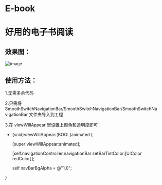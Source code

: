 # E-book
好用的电子书阅读
==
效果图：
-- 
![image](https://github.com/jun-hui/SmoothSwitchNavigationBar/blob/master/%E6%95%88%E6%9E%9C%E5%9B%BE.gif)

使用方法：
--
1.无需多余代码

2.只需将 SmoothSwitchNavigationBar/SmoothSwitchNavigationBar/SmoothSwitchNavigationBar 文件夹导入到工程

3.在 viewWillAppear 里设置上颜色和透明度即可：

- (void)viewWillAppear:(BOOL)animated {

    [super viewWillAppear:animated];
    
    
    [self.navigationController.navigationBar setBarTintColor:[UIColor redColor]];
    
    self.navBarBgAlpha = @"1.0";
    
}
